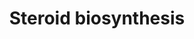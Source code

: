 ---
annotations:
- id: PW:0000040
  parent: classic metabolic pathway
  type: Pathway Ontology
  value: steroid hormone biosynthetic pathway
authors:
- MaintBot
- Egonw
- Lindarieswijk
- Eweitz
description: ''
last-edited: 2021-05-25
organisms:
- Gallus gallus
redirect_from:
- /index.php/Pathway:WP792
- /instance/WP792
revision: null
schema-jsonld:
- '@context': https://schema.org/
  '@id': https://wikipathways.github.io/pathways/WP792.html
  '@type': Dataset
  creator:
    '@type': Organization
    name: WikiPathways
  description: ''
  keywords:
  - 17-alpha-OH-Pregnenolone
  - 17-alpha-OH-Progesterone
  - Androstenediol
  - Androstenedione
  - CYP17A1
  - Cholesterol
  - DHA
  - Dihydrotestosterone
  - Estradiol
  - Estrone
  - F13B
  - HSD17B1
  - HSD17B2
  - HSD17B3
  - HSD17B4
  - HSD17B7
  - HSD3B1
  - HSD3B2
  - Hydroxyprogesterone aldolase
  - Pregnenolone
  - Progesterone
  - Steroid-19-Hydroxylase
  - Testosterone
  license: CC0
  name: Steroid biosynthesis
seo: CreativeWork
title: Steroid biosynthesis
wpid: WP792
---